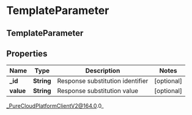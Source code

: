 # TemplateParameter

## TemplateParameter

## Properties

|Name | Type | Description | Notes|
|------------ | ------------- | ------------- | -------------|
| **_id** | **String** | Response substitution identifier | [optional] |
| **value** | **String** | Response substitution value | [optional] |



_PureCloudPlatformClientV2@164.0.0_
